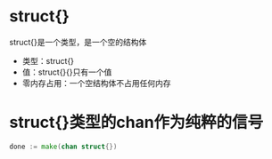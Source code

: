 # struct{}
struct{}是一个类型，是一个空的结构体
- 类型：struct{}
- 值：struct{}{}只有一个值
- 零内存占用：一个空结构体不占用任何内存

# struct{}类型的chan作为纯粹的信号
```go
done := make(chan struct{})
```